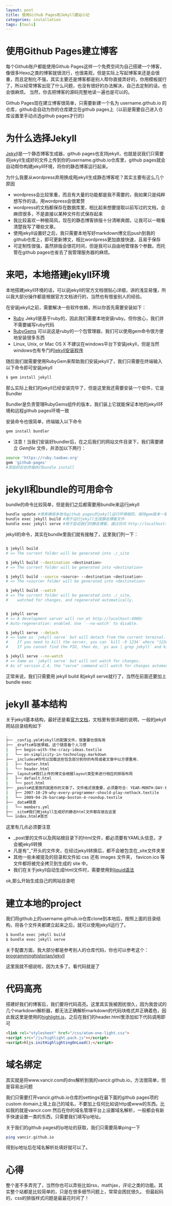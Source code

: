 ```yaml
---
layout: post
title: 使用Github Pages和Jekyll建站小记
categories: installation
tags: [tools]
---
```


# 使用Github Pages建立博客

每个Github账户都能使用Github Pages这样一个免费空间为自己搭建一个博客，像很多Hexo之类的博客就很流行，也很美观，但是实际上写起博客来还是会很重，而且定制化不强，其实主要还是博客都是别人帮你直接弄好的，你用模板就行了，所以经常博客出现了什么问题，也没有很好的办法解决，自己去定制的话，也会很麻烦。
当然，你去把博客的源码完整地读一遍也是可以的。

Github Pages现在建立博客很简单，只需要新建一个名为 username.github.io 的仓库，github会自动为你的仓库建立在github pages上（以前是需要自己进入仓库设置里手动点选github pages才行的）


# 为什么选择Jekyll

[Jekyl](http://jekyll.com.cn/)l是一个静态博客生成器，github pages也支持jekyll，也就是说我们只需要将jekyll生成好的文件上传到你的username.github.io仓库里，github pages就会自动帮你构建jekyll环境，将你的静态博客运行起来。

为什么我要从wordpress弃用换成用jekyll生成静态博客呢？其实主要有这么几个原因

* wordpress会比较笨重，而且有大量的功能都是我不需要的，我如果只是纯粹想写作的话，用wordpress会很累赘
* wordpress的文档都保存在数据库里，相比起来想要提取以前写过的文档，会麻烦很多，不是直接以某种文件形式保存起来
* 我比较喜欢一种极简风，现在的静态博客排版十分清晰爽朗，让我可以一眼看清楚我写了哪些文章。
* 使用jekyll设置好之后，我只需要本地写好markdown博文后push到我的github仓库上，即可更新博文，相比wordpress更加直接快速，且易于保存
* 可定制性很强，虽然排版会很花时间，但是我可以自由地管理各个参数。而托管在github pages也省去了我管理服务器的麻烦。

# 来吧，本地搭建jekyll环境

本地搭建jekyll环境的话，可以说jekyll的官方文档很贴心详细，讲的浅显易懂，所以我大部分操作都是根据官方文档进行的，当然也有借鉴别人的经验。

在安装jekyll之前，需要解决一些软件依赖，所以你首先需要安装如下：

* [Ruby](http://www.ruby-lang.org/en/downloads/) Jekyll是基于ruby的，因此我们需要本地安装ruby。但你放心，我们并不需要编写ruby代码
* [RubyGems](http://rubygems.org/pages/download) 可以说这是ruby的一个包管理器，我们可以使用gem命令很方便地安装很多东西
* Linux, Unix, or Mac OS X 不建议在windows平台下安装jekyll，但是当然windows也有专门的[jekyll安装程序](http://www.madhur.co.in/blog/2011/09/01/runningjekyllwindows.html)

随后我们就需要使用RubyGem来帮助我们安装jekyll了，我们只需要在终端输入以下命令即可安装jekyll
```bash
$ gem install jekyll
```
那么实际上我们的jekyll已经安装完毕了，但是这里我还需要安装一个软件，它是Bundler

Bundler是负责管理RubyGems组件的版本，我们装上它就能保证本地的jekyll环境和远程github pages环境一致

安装命令也很简单，终端输入以下命令
```bash
gem install bundler
```

* 注意！当我们安装好bundler后，在之后我们的网站文件目录下，我们需要建立 *Gemfile* 文件，并添加以下两行：
```bash
source 'https://ruby.taobao.org'
gem 'github-pages'
#添加好后在终端执行bundle install
```

# jekyll和bundle的可用命令

bundle的命令比较简单，但是我们之后都需要用bundle来运行jekyll

```bash
bundle update #用来确保本地与github pages的jekyll运行环境相同，保持gem版本一致
bundle exec jekyll build #用于运行jekyll生成静态博客文件
bundle exec jekyll serve #用于启动我们的静态博客，通过访问 http://localhost:4000 预览网站
```

jekyll的命令，其实在bundle里我们就有接触了，这里我们列一下：

```bash

$ jekyll build
# => The current folder will be generated into ./_site

$ jekyll build --destination <destination>
# => The current folder will be generated into <destination>

$ jekyll build --source <source> --destination <destination>
# => The <source> folder will be generated into <destination>

$ jekyll build --watch
# => The current folder will be generated into ./_site,
#    watched for changes, and regenerated automatically.


$ jekyll serve
# => A development server will run at http://localhost:4000/
# Auto-regeneration: enabled. Use `--no-watch` to disable.

$ jekyll serve --detach
# => Same as `jekyll serve` but will detach from the current terminal.
#    If you need to kill the server, you can `kill -9 1234` where "1234" is the PID.
#    If you cannot find the PID, then do, `ps aux | grep jekyll` and kil

$ jekyll serve --no-watch
# => Same as `jekyll serve` but will not watch for changes.
# As of version 2.4, the "serve" command will watch for changes automatically.

```

正常来说，我们只需要用 jekyll build 和jekyll serve就行了，当然在前面还要加上bundle exec

# jekyll 基本结构

关于jekyll基本结构，最好还是看[官方文档](http://jekyll.com.cn/docs/structure/)，文档里有很详细的说明，一般的jekyll网站目录结构如下

```bash
.
├── _config.yml#jekyll的配置文件，很重要也很有用
├── _drafts#存放草稿，这个随意看个人习惯
|   ├── begin-with-the-crazy-ideas.textile
|   └── on-simplicity-in-technology.markdown
├── _includes#你可以加载这些包含部分到你的布局或者文章中以方便重用.
|   ├── footer.html
|   └── header.html
├── _layouts#我们上传的博文会根据layout类型来进行相应的排版布局
|   ├── default.html
|   └── post.html
├── _posts#这里放的就是你的文章了。文件格式很重要，必须要符合: YEAR-MONTH-DAY-title.MARKUP
|   ├── 2007-10-29-why-every-programmer-should-play-nethack.textile
|   └── 2009-04-26-barcamp-boston-4-roundup.textile
├── _data#随意
|   └── members.yml
├── _site#我们用jekyll生成好的静态html文件都存放在这里
└── index.html#首页
```

这里有几点必须要注意
* \_post里的文件以及网站根目录下的html文件，都必须要有YAML头信息，才会被jekyll转换
* 凡是有"\_"开头的文件夹，在经过jekyll转换后，都不会被包含在\_site文件夹里
* 其他一些未被提及的目录和文件如  css 还有 images 文件夹， favicon.ico 等文件都将被完全拷贝到生成的 site 中。
* 我们在关于jekyll自动生成html文件时，需要使用到[liquid语法](http://alfred-sun.github.io/blog/2015/01/10/jekyll-liquid-syntax-documentation/)

ok,那么开始生成自己的网站目录吧

# 建立本地的project

我们将github上的username.github.io仓库clone到本地后，按照上面的目录结构，将各个文件夹都建立起来之后，就可以使用jekyll运行了。

```bash
$ bundle exec jekyll build
$ bundle exec jekyll serve
```

关于配置方面，我大部分都是参考别人的仓库代码，你也可以参考这个：[programminghistorian/jekyll](https://github.com/programminghistorian/jekyll)

这里我就不细说啦，因为太多了。看代码就是了

# 代码高亮

搭建好我们的博客后，我们要将代码高亮。这里其实我被困扰很久，因为我尝试的几个markdown解析器，都无法正确解析markdown的代码块格式并正确着色，因此我这里是使用的[highlight.js](https://highlightjs.org/)，之后在我们的header.html里添加如下代码调用即可
```html
<link rel="stylesheet" href="/css/atom-one-light.css">
<script src="/js/highlight.pack.js"></script>
<script>hljs.initHighlightingOnLoad();</script>
```

# 域名绑定

其实就是将www.vancir.com的dns解析到我的vancir.github.io，方法很简单，但是容易出问题

我们只需要打开vancir.github.io仓库的settings在最下面的github pages项的custom domain上填上自己的域名，不要加上任何比如说http或www的东西。比如我的就是vancir.com
然后在你的域名管理平台上设置域名解析，一般都会有新手快速设置一类的东西，只需要我们填写ip地址。

关于我们的github pages的ip地址的获取，我们只需要简单ping一下

```bash
ping vancir.github.io
```
得到ip地址后在域名解析处填好就可以了。

# 心得

整个差不多弄完了，当然你也可以弄些比如rss，mathjax，评论之类的功能。其实整个站都是比较简单的，只是在很多细节问题上，常常会困扰很久。
但最起码的，css的排版样式问题是最最花时间了！
